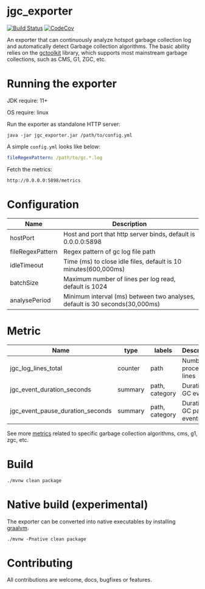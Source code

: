 # jgc_exporter
[![Build Status][maven-build-image]][maven-build-url]
[![CodeCov][codecov-image]][codecov-url]

An exporter that can continuously analyze hotspot garbage collection log and automatically detect Garbage collection algorithms. The basic ability relies on the [gctoolkit](https://github.com/microsoft/gctoolkit) library, which supports most mainstream garbage collections, such as CMS, G1, ZGC, etc.
# Running the exporter
JDK require: 11+

OS require: linux

Run the exporter as standalone HTTP server:
```shell
java -jar jgc_exporter.jar /path/to/config.yml
```

A simple `config.yml` looks like below:
```yaml
fileRegexPattern: /path/to/gc.*.log
```

Fetch the metrics:
```agsl
http://0.0.0.0:5898/metrics
```

# Configuration
| Name             | Description                                                                 |
|------------------|-----------------------------------------------------------------------------|
| hostPort         | Host and port that http server binds, default is 0.0.0.0:5898               |
| fileRegexPattern | Regex pattern of gc log file path                                           |
| idleTimeout      | Time (ms) to close idle files, default is 10 minutes(600,000ms)             |
| batchSize        | Maximum number of lines per log read, default is 1024                       |   
| analysePeriod    | Minimum interval (ms) between two analyses, default is 30 seconds(30,000ms) |   

# Metric
| Name                             | type    | labels         | Description                 |
|----------------------------------|---------|----------------|-----------------------------|
| jgc_log_lines_total              | counter | path           | Number of process log lines |
| jgc_event_duration_seconds       | summary | path, category | Duration of GC events       |
| jgc_event_pause_duration_seconds | summary | path, category | Duration of GC pause events |

See more [metrics](https://github.com/loyispa/jgc_exporter/blob/main/src/main/java/prometheus/exporter/jgc/tool/Metrics.java) related to specific garbage collection algorithms, cms, g1, zgc, etc.

# Build
```
./mvnw clean package
```

# Native build (experimental)
The exporter can be converted into native executables by installing [graalvm](https://www.graalvm.org/downloads/).
```
./mvnw -Pnative clean package
```

# Contributing
All contributions are welcome, docs, bugfixes or features.

[maven-build-image]: https://github.com/loyispa/jgc_exporter/workflows/Java%20CI%20with%20Maven/badge.svg
[maven-build-url]: https://github.com/loyispa/jgc_exporter/actions/workflows/maven.yaml
[codecov-image]: https://codecov.io/gh/loyispa/jgc_exporter/branch/main/graph/badge.svg
[codecov-url]: https://app.codecov.io/gh/loyispa/jgc_exporter
